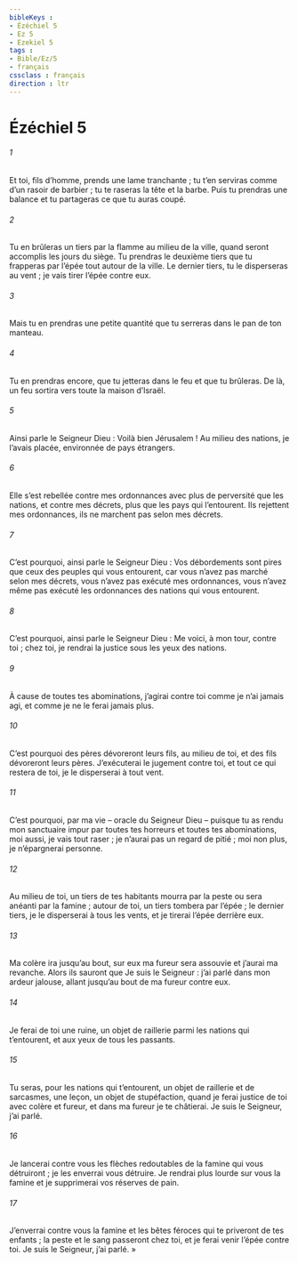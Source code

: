 ```yaml
---
bibleKeys : 
- Ézéchiel 5
- Ez 5
- Ezekiel 5
tags : 
- Bible/Ez/5
- français
cssclass : français
direction : ltr
---
```


# Ézéchiel 5

###### 1
Et toi, fils d’homme, prends une lame tranchante ; tu t’en serviras comme d’un rasoir de barbier ; tu te raseras la tête et la barbe. Puis tu prendras une balance et tu partageras ce que tu auras coupé.
###### 2
Tu en brûleras un tiers par la flamme au milieu de la ville, quand seront accomplis les jours du siège. Tu prendras le deuxième tiers que tu frapperas par l’épée tout autour de la ville. Le dernier tiers, tu le disperseras au vent ; je vais tirer l’épée contre eux.
###### 3
Mais tu en prendras une petite quantité que tu serreras dans le pan de ton manteau.
###### 4
Tu en prendras encore, que tu jetteras dans le feu et que tu brûleras. De là, un feu sortira vers toute la maison d’Israël.
###### 5
Ainsi parle le Seigneur Dieu : Voilà bien Jérusalem ! Au milieu des nations, je l’avais placée, environnée de pays étrangers.
###### 6
Elle s’est rebellée contre mes ordonnances avec plus de perversité que les nations, et contre mes décrets, plus que les pays qui l’entourent. Ils rejettent mes ordonnances, ils ne marchent pas selon mes décrets.
###### 7
C’est pourquoi, ainsi parle le Seigneur Dieu : Vos débordements sont pires que ceux des peuples qui vous entourent, car vous n’avez pas marché selon mes décrets, vous n’avez pas exécuté mes ordonnances, vous n’avez même pas exécuté les ordonnances des nations qui vous entourent.
###### 8
C’est pourquoi, ainsi parle le Seigneur Dieu : Me voici, à mon tour, contre toi ; chez toi, je rendrai la justice sous les yeux des nations.
###### 9
À cause de toutes tes abominations, j’agirai contre toi comme je n’ai jamais agi, et comme je ne le ferai jamais plus.
###### 10
C’est pourquoi des pères dévoreront leurs fils, au milieu de toi, et des fils dévoreront leurs pères. J’exécuterai le jugement contre toi, et tout ce qui restera de toi, je le disperserai à tout vent.
###### 11
C’est pourquoi, par ma vie – oracle du Seigneur Dieu – puisque tu as rendu mon sanctuaire impur par toutes tes horreurs et toutes tes abominations, moi aussi, je vais tout raser ; je n’aurai pas un regard de pitié ; moi non plus, je n’épargnerai personne.
###### 12
Au milieu de toi, un tiers de tes habitants mourra par la peste ou sera anéanti par la famine ; autour de toi, un tiers tombera par l’épée ; le dernier tiers, je le disperserai à tous les vents, et je tirerai l’épée derrière eux.
###### 13
Ma colère ira jusqu’au bout, sur eux ma fureur sera assouvie et j’aurai ma revanche. Alors ils sauront que Je suis le Seigneur : j’ai parlé dans mon ardeur jalouse, allant jusqu’au bout de ma fureur contre eux.
###### 14
Je ferai de toi une ruine, un objet de raillerie parmi les nations qui t’entourent, et aux yeux de tous les passants.
###### 15
Tu seras, pour les nations qui t’entourent, un objet de raillerie et de sarcasmes, une leçon, un objet de stupéfaction, quand je ferai justice de toi avec colère et fureur, et dans ma fureur je te châtierai. Je suis le Seigneur, j’ai parlé.
###### 16
Je lancerai contre vous les flèches redoutables de la famine qui vous détruiront ; je les enverrai vous détruire. Je rendrai plus lourde sur vous la famine et je supprimerai vos réserves de pain.
###### 17
J’enverrai contre vous la famine et les bêtes féroces qui te priveront de tes enfants ; la peste et le sang passeront chez toi, et je ferai venir l’épée contre toi. Je suis le Seigneur, j’ai parlé. »
